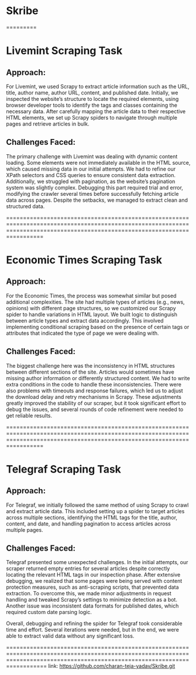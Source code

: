 # Skribe
=========

Livemint Scraping Task
======================
Approach:
--------
For Livemint, we used Scrapy to extract article information such as the URL, title, author name, author URL, content, and published date. Initially, we inspected the website’s structure to locate the required elements, using browser developer tools to identify the tags and classes containing the necessary data. After carefully mapping the article data to their respective HTML elements, we set up Scrapy spiders to navigate through multiple pages and retrieve articles in bulk.

Challenges Faced:
----------------
The primary challenge with Livemint was dealing with dynamic content loading. Some elements were not immediately available in the HTML source, which caused missing data in our initial attempts. We had to refine our XPath selectors and CSS queries to ensure consistent data extraction. Additionally, we struggled with pagination, as the website’s pagination system was slightly complex. Debugging this part required trial and error, modifying the crawler several times before successfully fetching article data across pages. Despite the setbacks, we managed to extract clean and structured data.

=============================================================================================================================================================================

Economic Times Scraping Task
============================
Approach:
--------
For the Economic Times, the process was somewhat similar but posed additional complexities. The site had multiple types of articles (e.g., news, opinions) with different page structures, so we customized our Scrapy spider to handle variations in HTML layout. We built logic to distinguish between article types and extract data accordingly. This involved implementing conditional scraping based on the presence of certain tags or attributes that indicated the type of page we were dealing with.

Challenges Faced:
----------------
The biggest challenge here was the inconsistency in HTML structures between different sections of the site. Articles would sometimes have missing author information or differently structured content. We had to write extra conditions in the code to handle these inconsistencies. There were also problems with timeouts and response failures, which led us to adjust the download delay and retry mechanisms in Scrapy. These adjustments greatly improved the stability of our scraper, but it took significant effort to debug the issues, and several rounds of code refinement were needed to get reliable results.

=============================================================================================================================================================================

Telegraf Scraping Task
=====================
Approach:
--------
For Telegraf, we initially followed the same method of using Scrapy to crawl and extract article data. This included setting up a spider to target articles across multiple sections, identifying the HTML tags for the title, author, content, and date, and handling pagination to access articles across multiple pages.

Challenges Faced:
----------------
Telegraf presented some unexpected challenges. In the initial attempts, our scraper returned empty entries for several articles despite correctly locating the relevant HTML tags in our inspection phase. After extensive debugging, we realized that some pages were being served with content protection measures, such as anti-scraping scripts, that prevented data extraction. To overcome this, we made minor adjustments in request handling and tweaked Scrapy’s settings to minimize detection as a bot. Another issue was inconsistent data formats for published dates, which required custom date parsing logic.

Overall, debugging and refining the spider for Telegraf took considerable time and effort. Several iterations were needed, but in the end, we were able to extract valid data without any significant loss.

==============================================================================================================================================================================
link: https://github.com/charan-teja-yadav/Skribe.git
